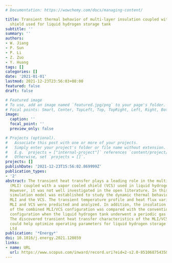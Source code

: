 ```yaml
---
# Documentation: https://wowchemy.com/docs/managing-content/

title: Transient thermal behavior of multi-layer insulation coupled with vapor cooled
  shield used for liquid hydrogen storage tank
subtitle: ''
summary: ''
authors:
- W. Jiang
- P. Sun
- P. Li
- Z. Zuo
- Y. Huang
tags: []
categories: []
date: '2021-01-01'
lastmod: 2021-12-23T23:56:03+08:00
featured: false
draft: false

# Featured image
# To use, add an image named `featured.jpg/png` to your page's folder.
# Focal points: Smart, Center, TopLeft, Top, TopRight, Left, Right, BottomLeft, Bottom, BottomRight.
image:
  caption: ''
  focal_point: ''
  preview_only: false

# Projects (optional).
#   Associate this post with one or more of your projects.
#   Simply enter your project's folder or file name without extension.
#   E.g. `projects = ["internal-project"]` references `content/project/deep-learning/index.md`.
#   Otherwise, set `projects = []`.
projects: []
publishDate: '2021-12-23T15:56:02.869999Z'
publication_types:
- '2'
abstract: The transient heat transfer plays a leading role in the multi-layer insulation
  (MLI) coupled with a vapor cooled shield (VCS) used in liquid hydrogen storage tanks.
  However, it was not well investigated in the open literature. In this paper, a transient
  simulation model was established to study the dynamic thermal behavior of both the
  MLI and the VCS. The transient temperature profile and heat flux variation of the
  MLI and VCS were predicted and analyzed. In addition, the insulation performance
  of the combined MLI/VCS configuration was compared with the conventional MLI-only
  configuration when the liquid hydrogen tank underwent a periodic gas venting process.
  The discovered transient heat transfer characteristics of the MLI/VCS insulation
  could help optimize operating parameters for liquid hydrogen storage. © 2021 Elsevier
  Ltd
publication: '*Energy*'
doi: 10.1016/j.energy.2021.120859
links:
- name: URL
  url: https://www.scopus.com/inward/record.uri?eid=2-s2.0-85106875435&doi=10.1016%2fj.energy.2021.120859&partnerID=40&md5=9c3c14a4241e5df0734f30cd836272da
---
```

